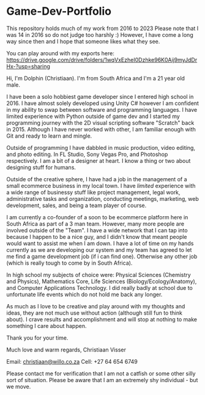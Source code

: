 # Game-Dev-Portfolio
This repository holds much of my work from 2016 to 2023
Please note that I was 14 in 2016 so do not judge too harshly :)
However, I have come a long way since then and I hope that someone likes what they see.

You can play around with my exports here: https://drive.google.com/drive/folders/1wqVxEzheI0Dzhke96K0Aij9myJdDrHx-?usp=sharing

Hi, I'm Dolphin (Christiaan). I'm from South Africa and I'm a 21 year old male.

I have been a solo hobbiest game developer since I entered high school in 2016.
I have almost solely developed using Unity C# however I am confident in my ability to swap
between software and programming languages. I have limited experience with Python outside of game dev
and I started my programming journey with the 2D visual scripting software "Scratch" back in 2015.
Although I have never worked with other, I am familiar enough with Git and ready to learn and mingle.

Outside of programming I have dabbled in music production, video editing, and photo editing.
In FL Studio, Sony Vegas Pro, and Photoshop respectively. I am a bit of a designer at heart.
I know a thing or two about designing stuff for humans.

Outside of the creative sphere, I have had a job in the management of a small ecommerce business
in my local town. I have *limited* experience with a wide range of businessy stuff like project management,
legal work, administrative tasks and organization, conducting meetings, marketing, web development,
sales, and being a team player of course.

I am currently a co-founder of a soon to be ecommerce platform here in South Africa
as part of a 3 man team. However, many more people are involved outside of the "Team".
I have a wide network that I can tap into because I happen to be a nice guy, and I didn't know
that meant people would want to assist me when I am down. I have a lot of time on my hands currently
as we are developing our system and my team has agreed to let me find a game development 
job (if i can find one). Otherwise any other job (which is really tough to come by in South Africa).

In high school my subjects of choice were: Physical Sciences (Chemistry and Physics), Mathematics Core,
Life Sciences (Biology/Ecology/Anatomy), and Computer Applications Technology.
I did really badly at school due to unfortunate life events which do not hold me back any longer.

As much as I love to be creative and play around with my thoughts and ideas, they are not much use
without action (although still fun to think about). I crave results and accomplishment and will
stop at nothing to make something I care about happen.

Thank you for your time.

Much love and warm regards,
Christiaan Visser

Email: christiaan@willo.co.za
Cell: +27 64 654 6749

Please contact me for verification that I am not a catfish or some other silly sort of situation.
Please be aware that I am an extremely shy individual - but we move.
